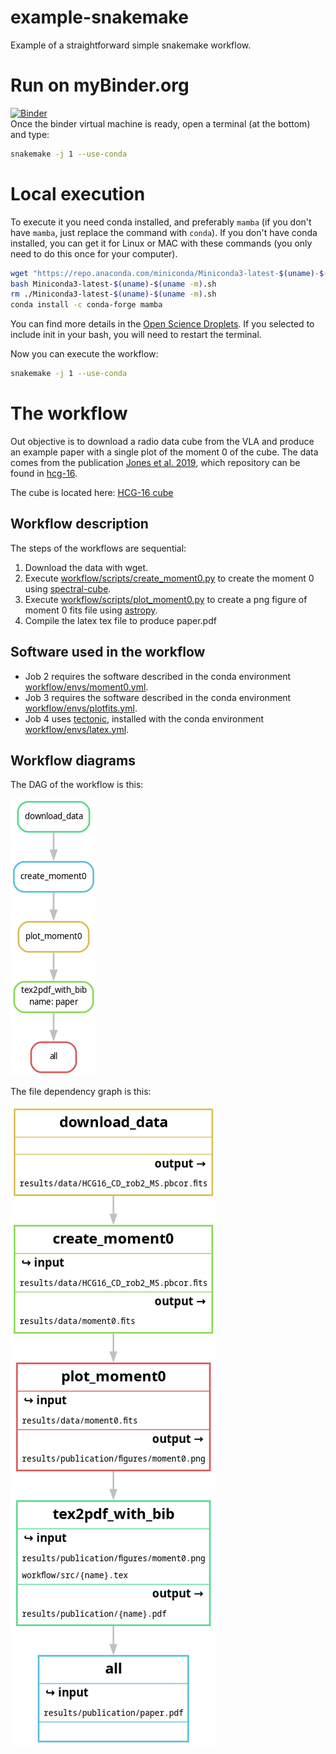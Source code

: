 # example-snakemake
Example of a straightforward simple snakemake workflow.

# Run on myBinder.org
[![Binder](https://mybinder.org/badge_logo.svg)](https://mybinder.org/v2/gh/jmoldon/example-snakemake/HEAD)  
Once the binder virtual machine is ready, open a terminal (at the bottom) and type:
```bash
snakemake -j 1 --use-conda
```

# Local execution
To execute it you need conda installed, and preferably `mamba` (if you don't have `mamba`, just replace the command with `conda`). If you don't have conda installed, you can get it for Linux or MAC with these commands (you only need to do this once for your computer).

```bash
wget "https://repo.anaconda.com/miniconda/Miniconda3-latest-$(uname)-$(uname -m).sh"
bash Miniconda3-latest-$(uname)-$(uname -m).sh
rm ./Miniconda3-latest-$(uname)-$(uname -m).sh
conda install -c conda-forge mamba
```

You can find more details in the [Open Science Droplets](https://droplets-spsrc.readthedocs.io/conda/). If you selected to include init in your bash, you will need to restart the terminal.

Now you can execute the workflow:
```bash
snakemake -j 1 --use-conda
```
# The workflow

Out objective is to download a radio data cube from the VLA and produce an example paper with a single plot of the moment 0 of the cube. The data comes from the publication [Jones et al. 2019](https://ui.adsabs.harvard.edu/abs/2019A%26A...632A..78J/abstract), which repository can be found in [hcg-16](https://github.com/AMIGA-IAA/hcg-16).

The cube is located here: [HCG-16 cube](http://cdsarc.cds.unistra.fr/ftp/cats/J/A+A/632/A78/fits/HCG16_CD_rob2_MS.pbcor.fits)

## Workflow description
The steps of the workflows are sequential:

1. Download the data with wget.
2. Execute [workflow/scripts/create_moment0.py](workflow/scripts/create_moment0.py) to create the moment 0 using [spectral-cube](https://spectral-cube.readthedocs.io/en/latest/).
3. Execute [workflow/scripts/plot_moment0.py](workflow/scripts/plot_moment0.py) to create a png figure of moment 0 fits file using [astropy](https://www.astropy.org/).
4. Compile the latex tex file to produce paper.pdf

## Software used in the workflow
- Job 2 requires the software described in the conda environment [workflow/envs/moment0.yml](workflow/envs/moment0.yml).  
- Job 3 requires the software described in the conda environment [workflow/envs/plotfits.yml](workflow/envs/plotfits.yml).
- Job 4 uses [tectonic](https://tectonic-typesetting.github.io/en-US/), installed with the conda environment [workflow/envs/latex.yml](workflow/envs/latex.yml).

## Workflow diagrams
The DAG of the workflow is this:  

![DAG](info/dag.png)

The file dependency graph is this:

![filegraph](info/filegraph.png)


